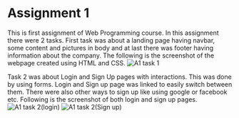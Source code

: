 # Assignment 1
This is first assignment of Web Programming course. In this assignment there were 2 tasks. First task was about a landing page having navbar, some content and pictures in body and at last there was footer having information about the company.
The following is the screenshot of the webpage created using HTML and CSS.
![A1 task 1](https://github.com/Rizwan-mehmood/WebProgramming/assets/95044913/3c888d99-4826-416d-8a5c-9ed4cb1e3bfd)

Task 2 was about Login and Sign Up pages with interactions. This was done by using forms. Login and Sign up page was linked to easily switch between them. There were also other ways to sign up like using google or facebook etc.
Following is the screenshot of both login and sign up pages.
![A1 task 2(login)](https://github.com/Rizwan-mehmood/WebProgramming/assets/95044913/14e5d954-ad46-4f3e-9bed-81a2e3e9233b)
![A1 task 2(Sign up)](https://github.com/Rizwan-mehmood/WebProgramming/assets/95044913/92171051-bf80-4075-a4a2-81330b612b9c)
